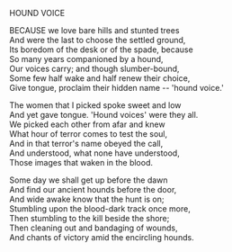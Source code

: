 HOUND VOICE  
  
BECAUSE we love bare hills and stunted trees  
And were the last to choose the settled ground,  
Its boredom of the desk or of the spade, because  
So many years companioned by a hound,  
Our voices carry; and though slumber-bound,  
Some few half wake and half renew their choice,  
Give tongue, proclaim their hidden name -- 'hound voice.'  
  
The women that I picked spoke sweet and low  
And yet gave tongue.  'Hound voices' were they all.  
We picked each other from afar and knew  
What hour of terror comes to test the soul,  
And in that terror's name obeyed the call,  
And understood, what none have understood,  
Those images that waken in the blood.  
  
Some day we shall get up before the dawn  
And find our ancient hounds before the door,  
And wide awake know that the hunt is on;  
Stumbling upon the blood-dark track once more,  
Then stumbling to the kill beside the shore;  
Then cleaning out and bandaging of wounds,  
And chants of victory amid the encircling hounds.  
